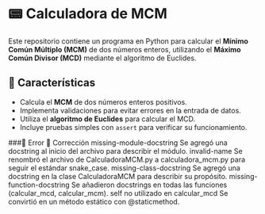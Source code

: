 # 📟 Calculadora de MCM

Este repositorio contiene un programa en Python para calcular el **Mínimo Común Múltiplo (MCM)** de dos números enteros, utilizando el **Máximo Común Divisor (MCD)** mediante el algoritmo de Euclides.

## 🚀 Características

- Calcula el **MCM** de dos números enteros positivos.
- Implementa validaciones para evitar errores en la entrada de datos.
- Utiliza el **algoritmo de Euclides** para calcular el MCD.
- Incluye pruebas simples con `assert` para verificar su funcionamiento.

###🛑 Error	🔧 Corrección
missing-module-docstring	            Se agregó una docstring al inicio del archivo para describir el módulo.
invalid-name	                        Se renombró el archivo de CalculadoraMCM.py a calculadora_mcm.py para seguir el estándar snake_case.
missing-class-docstring	              Se agregó una docstring en la clase CalculadoraMCM para describir su propósito.
missing-function-docstring	          Se añadieron docstrings en todas las funciones (calcular_mcd, calcular_mcm).
self no utilizado en calcular_mcd	    Se convirtió en un método estático con @staticmethod.
